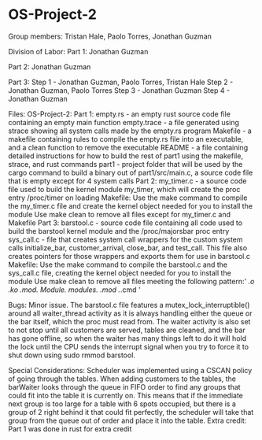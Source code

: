 # OS-Project-2
Group members: Tristan Hale, Paolo Torres, Jonathan Guzman

Division of Labor:
Part 1: Jonathan Guzman

Part 2: Jonathan Guzman

Part 3:
    Step 1 - Jonathan Guzman, Paolo Torres, Tristan Hale
    Step 2 - Jonathan Guzman, Paolo Torres
    Step 3 - Jonathan Guzman
    Step 4 - Jonathan Guzman
    
Files:
  OS-Project-2:
      Part 1:
          empty.rs - an empty rust source code file containing an empty main function
          empty.trace - a file generated using strace showing all system calls made by the empty.rs program
          Makefile - a makefile containing rules to compile the empty.rs file into an executable, and a clean function to remove the executable
          README - a file containing detailed instructions for how to build the rest of part1 using the makefile, strace, and rust commands
          part1 - project folder that will be used by the cargo command to build a binary out of part1/src/main.c, a source code file that is empty except for 4 system                     calls
      Part 2:
          my_timer.c - a source code file used to build the kernel module my_timer, which will create the proc entry /proc/timer on loading
          Makefile:
	              Use the make command to compile the my_timer.c file and create the kernel object needed for you to install the module
                Use make clean to remove all files except for my_timer.c and Makefile
      Part 3:
          barstool.c - source code file containing all code used to build the barstool kernel module and the /proc/majorsbar proc entry
          sys_call.c - file that creates system call wrappers for the custom system calls initialize_bar, customer_arrival, close_bar, and test_call. This file also                          creates pointers for those wrappers and exports them for use in barstool.c
          Makefile:
              Use the make command to compile the barstool.c and the sys_call.c file, creating the kernel object needed for you to install the module
              Use make clean to remove all files meeting the following pattern:' *.o *.ko *.mod.* Module.* modules.* *.mod .*.cmd '

Bugs:
    Minor issue. The barstool.c file features a mutex_lock_interruptible() around all waiter_thread activity as it is always handling either the queue or the bar  itself, which the proc must read from. The waiter activity is also set to not stop until all customers are served, tables are cleaned, and the bar has gone offline, so when the waiter has many things left to do it will hold the lock until the CPU sends the interrupt signal when you try to force it to shut down using 
sudo rmmod barstool.

Special Considerations:
    Scheduler was implemented using a CSCAN policy of going through the tables. When adding customers to the tables, the barWaiter looks through the queue in FIFO order to find any groups that could fit into the table it is currently on. This means that if the immediate next group is too large for a table with 6 spots occupied, but there is a group of 2 right behind it that could fit perfectly, the scheduler will take that group from the queue out of order and place it into the table.
Extra credit:
    Part 1 was done in rust for extra credit
